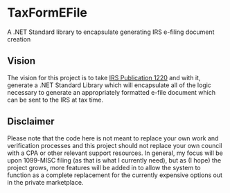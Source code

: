 # TaxFormEFile
A .NET Standard library to encapsulate generating IRS e-filing document creation

## Vision
The vision for this project is to take [IRS Publication 1220](https://www.irs.gov/pub/irs-pdf/p1220.pdf) and with it, generate a .NET Standard Library which will encapsulate all of the logic necessary to generate an appropriately formatted e-file document which can be sent to the IRS at tax time.

## Disclaimer
Please note that the code here is not meant to replace your own work and verification processes and this project should not replace your own council with a CPA or other relevant support resources. In general, my focus will be upon 1099-MISC filing (as that is what I currently need), but as (I hope) the project grows, more features will be added in to allow the system to function as a complete replacement for the currently expensive options out in the private marketplace.
